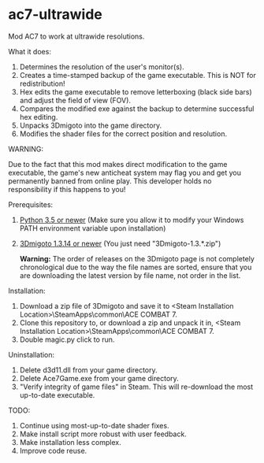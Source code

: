 # ac7-ultrawide
Mod AC7 to work at ultrawide resolutions.

What it does:

1. Determines the resolution of the user's monitor(s).
2. Creates a time-stamped backup of the game executable. This is NOT for redistribution!
3. Hex edits the game executable to remove letterboxing (black side bars) and adjust the field of view (FOV).
4. Compares the modified exe against the backup to determine successful hex editing.
5. Unpacks 3Dmigoto into the game directory.
6. Modifies the shader files for the correct position and resolution.

WARNING: 

Due to the fact that this mod makes direct modification to the game executable, 
the game's new anticheat system may flag you and get you permanently banned from online play. 
This developer holds no responsibility if this happens to you! 

Prerequisites:

1. [Python 3.5 or newer](https://www.python.org/downloads/) (Make sure you allow it to modify your Windows PATH environment variable upon installation)
2. [3Dmigoto 1.3.14 or newer](https://github.com/bo3b/3Dmigoto/releases/) (You just need "3Dmigoto-1.3.\*.zip")

    **Warning:** The order of releases on the 3Dmigoto page is not completely chronological due to the way the file names are sorted, ensure that you are downloading the latest version by file name, not order in the list.

Installation: 

1. Download a zip file of 3Dmigoto and save it to \<Steam Installation Location\>\SteamApps\common\ACE COMBAT 7.
2. Clone this repository to, or download a zip and unpack it in, \<Steam Installation Location\>\SteamApps\common\ACE COMBAT 7.
3. Double magic.py click to run.

Uninstallation:

1. Delete d3d11.dll from your game directory.
2. Delete Ace7Game.exe from your game directory.
3. "Verify integrity of game files" in Steam. This will re-download the most up-to-date executable.

TODO:

1. Continue using most-up-to-date shader fixes.
2. Make install script more robust with user feedback.
3. Make installation less complex.
4. Improve code reuse.


